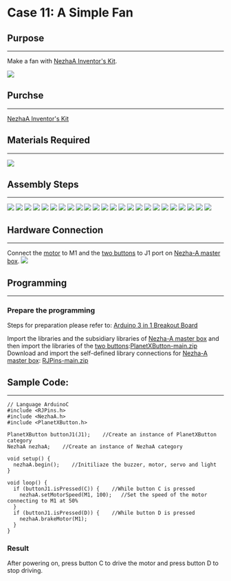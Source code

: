 # Case 11: A Simple Fan

## Purpose
---
Make a fan with [NezhaA Inventor's Kit](https://www.elecfreaks.com/elecfreaks-nezha-a-inventor-s-kit-for-arduino.html).

![](./images/neza-a-case-11-01.png)

## Purchse
---
 [NezhaA Inventor's Kit](https://www.elecfreaks.com/elecfreaks-nezha-a-inventor-s-kit-for-arduino.html)

## Materials Required
---
![](./images/neza-a-case-11-02.png)

## Assembly Steps
---
![](./images/neza-a-step-11-01.png)
![](./images/neza-a-step-11-02.png)
![](./images/neza-a-step-11-03.png)
![](./images/neza-a-step-11-04.png)
![](./images/neza-a-step-11-05.png)
![](./images/neza-a-step-11-06.png)
![](./images/neza-a-step-11-07.png)
![](./images/neza-a-step-11-08.png)
![](./images/neza-a-step-11-09.png)
![](./images/neza-a-step-11-10.png)
![](./images/neza-a-step-11-11.png)
![](./images/neza-a-step-11-12.png)
![](./images/neza-a-step-11-13.png)
![](./images/neza-a-step-11-14.png)
![](./images/neza-a-step-11-15.png)
![](./images/neza-a-step-11-16.png)
![](./images/neza-a-step-11-17.png)
![](./images/neza-a-step-11-18.png)
![](./images/neza-a-step-11-19.png)
![](./images/neza-a-step-11-20.png)
![](./images/neza-a-step-11-21.png)
![](./images/neza-a-step-11-22.png)
![](./images/neza-a-step-11-23.png)
![](./images/neza-a-step-11-24.png)

## Hardware Connection
---
Connect the [motor](https://www.elecfreaks.com/geekservo-motor-2kg-compatible-with-lego.html) to M1 and the [two buttons](https://www.elecfreaks.com/planetx-button.html) to J1 port on [Nezha-A master box](https://www.elecfreaks.com/arduino-3-in-1-master-control-box.html). ![](./images/neza-a-case-10-03.png)



## Programming
---
### Prepare the programming

Steps for preparation please refer to: [Arduino 3 in 1 Breakout Board](https://www.elecfreaks.com/learn-en/Arduino-3-in-1-box/Arduino-3-in-1-box.html)

Import the libraries and the subsidiary libraries of [Nezha-A master box](https://www.elecfreaks.com/arduino-3-in-1-master-control-box.html) and then import the libraries of the [two buttons](https://www.elecfreaks.com/planetx-button.html):[PlanetXButton-main.zip](https://github.com/elecfreaks/PlanetXButton/archive/refs/heads/main.zip)
Download and import the self-defined library connections for [Nezha-A master box](https://www.elecfreaks.com/arduino-3-in-1-master-control-box.html): [RJPins-main.zip](https://github.com/elecfreaks/RJPins/archive/refs/heads/main.zip) 

## Sample Code:
---
```
// Language ArduinoC
#include <RJPins.h>
#include <NezhaA.h>
#include <PlanetXButton.h>

PlanetXButton buttonJ1(J1);    //Create an instance of PlanetXButton category
NezhaA nezhaA;    //Create an instance of NezhaA category

void setup() {
  nezhaA.begin();    //Initiliaze the buzzer, motor, servo and light
}

void loop() {
  if (buttonJ1.isPressed(C)) {    //While button C is pressed
    nezhaA.setMotorSpeed(M1, 100);   //Set the speed of the motor connecting to M1 at 50%
  }
  if (buttonJ1.isPressed(D)) {    //While button D is pressed
    nezhaA.brakeMotor(M1);
  }
}
```

### Result
After powering on, press button C to drive the motor and press button D to stop driving. 
